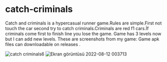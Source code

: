 # catch-criminals
Catch and criminals is a hypercasual runner game.Rules are simple.First not touch the car second try to catch criminals.Criminals are red f1 cars.İf criminals come first to finish line you lose the game.
Game has 3 levels now but I can add new levels.
These are screenshots from my game:
Game apk files can downloadable on releases .

![catch criminals6](https://user-images.githubusercontent.com/72476432/184245842-3b254a7b-2b97-4200-8f06-7ff3ad8037d1.jpeg)
![Ekran görüntüsü 2022-08-12 003713](https://user-images.githubusercontent.com/72476432/184246790-d04952b1-d2cb-48cc-9c36-595809500c31.png)

